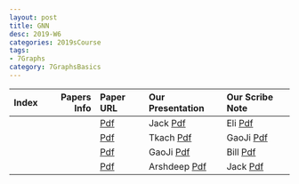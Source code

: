 ```yaml
---
layout: post
title: GNN   
desc: 2019-W6
categories: 2019sCourse
tags:
- 7Graphs
category: 7GraphsBasics
---
```


| Index | Papers Info | Paper URL| Our Presentation |Our Scribe Note |
| -----: | -------------------------------: | :----- | :----- | :----- | 
|  |      | [Pdf]() | Jack [Pdf]() | Eli [Pdf]() | 
|  |      | [Pdf]() | Tkach [Pdf]() | GaoJi [Pdf]() | 
|  |      | [Pdf]() | GaoJi [Pdf]() | Bill [Pdf]() | 
|  |      | [Pdf]() | Arshdeep [Pdf]() | Jack [Pdf]() | 
